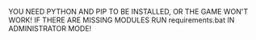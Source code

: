 YOU NEED PYTHON AND PIP TO BE INSTALLED, OR THE GAME WON'T WORK!
IF THERE ARE MISSING MODULES RUN requirements.bat IN ADMINISTRATOR MODE!
